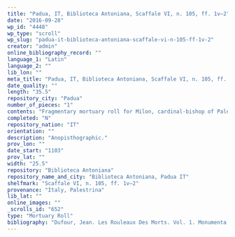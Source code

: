 ```yaml
---
title: "Padua, IT, Biblioteca Antoniana, Scaffale VI, n. 105, ff. 1v–2"
date: "2016-09-28"
wp_id: "4448"
wp_type: "scroll"
wp_slug: "padua-it-biblioteca-antoniana-scaffale-vi-n-105-ff-1v-2"
creator: "admin"
online_bibliography_record: ""
language_1: "Latin"
language_2: ""
lib_lon: ""
meta_title: "Padua, IT, Biblioteca Antoniana, Scaffale VI, n. 105, ff. 1v–2"
date_quality: ""
length: "35.5"
repository_city: "Padua"
number_of_pieces: "1"
contents: "Fragmentary mortuary roll for Milon, cardinal-bishop of Palestrina."
completed: "N"
repository_nation: "IT"
orientation: ""
description: "Anopisthographic."
prov_lon: ""
date_start: "1103"
prov_lat: ""
width: "25.5"
repository: "Biblioteca Antoniana"
repository_name_and_city: "Biblioteca Antoniana, Padua IT"
shelfmark: "Scaffale VI, n. 105, ff. 1v–2"
provenance: "Italy, Palestrina"
lib_lat: ""
online_images: ""
_scrolls_id: "652"
type: "Mortuary Roll"
bibliography: "Dufour, Jean. Les Rouleaux Des Morts. Vol. 1. Monumenta Palaeographica Medii Aevi. Series Gallica. Turnhout: Brepols, 2009, no. 106"
---
```



